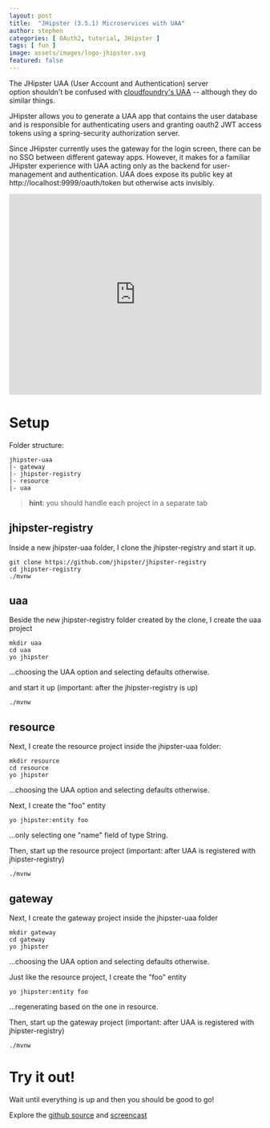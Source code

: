 ```yaml
---
layout: post
title:  "JHipster (3.5.1) Microservices with UAA"
author: stephen
categories: [ OAuth2, tutorial, JHipster ]
tags: [ fun ]
image: assets/images/logo-jhipster.svg
featured: false
---
```

The JHipster UAA (User Account and Authentication) server option shouldn't be confused with [cloudfoundry's UAA](https://github.com/cloudfoundry/uaa) -- although they do similar things. 

JHipster allows you to generate a UAA app that contains the user database and is responsible for authenticating users and granting oauth2 JWT access tokens using a spring-security authorization server.

Since JHipster currently uses the gateway for the login screen, there can be no SSO between different gateway apps. However, it makes for a familiar JHipster experience with UAA acting only as the backend for user-management and authentication. UAA does expose its public key at http://localhost:9999/oauth/token but otherwise acts invisibly.

<iframe style="width: 100%; height: 400px; border: 0" src="https://www.youtube.com/embed/tNBt8UjnPK4">
</iframe>

# Setup

Folder structure:

    jhipster-uaa
    |- gateway
    |- jhipster-registry
    |- resource
    |- uaa

> **hint**: you should handle each project in a separate tab

## jhipster-registry
Inside a new jhipster-uaa folder, I clone the jhipster-registry and start it up.
    
    git clone https://github.com/jhipster/jhipster-registry
    cd jhipster-registry
    ./mvnw

## uaa
Beside the new jhipster-registry folder created by the clone, I create the uaa project

    mkdir uaa
    cd uaa
    yo jhipster

...choosing the UAA option and selecting defaults otherwise.

and start it up (important: after the jhipster-registry is up)

    ./mvnw

## resource
Next, I create the resource project inside the jhipster-uaa folder:

    mkdir resource
    cd resource
    yo jhipster

...choosing the UAA option and selecting defaults otherwise.

Next, I create the "foo" entity
    
    yo jhipster:entity foo

...only selecting one "name" field of type String.

Then, start up the resource project (important: after UAA is registered with jhipster-registry)

    ./mvnw

## gateway
Next, I create the gateway project inside the jhipster-uaa folder

    mkdir gateway
    cd gateway
    yo jhipster

...choosing the UAA option and selecting defaults otherwise.

Just like the resource project, I create the "foo" entity

    yo jhipster:entity foo

...regenerating based on the one in resource.

Then, start up the gateway project (important: after UAA is registered with jhipster-registry)

    ./mvnw

# Try it out!
Wait until everything is up and then you should be good to go!

Explore the [github source](https://github.com/sdoxsee/stackoverflow-38507565) and [screencast](https://www.youtube.com/watch?v=tNBt8UjnPK4)
